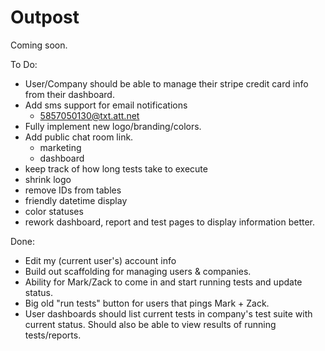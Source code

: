 Outpost
=======

Coming soon.

To Do:

- User/Company should be able to manage their stripe credit card info from their dashboard.
- Add sms support for email notifications
	- 5857050130@txt.att.net
- Fully implement new logo/branding/colors.
- Add public chat room link.
	- marketing
	- dashboard
- keep track of how long tests take to execute
- shrink logo
- remove IDs from tables
- friendly datetime display
- color statuses
- rework dashboard, report and test pages to display information better.



Done: 

- Edit my (current user's) account info
- Build out scaffolding for managing users &amp; companies.
- Ability for Mark/Zack to come in and start running tests and update status.
- Big old "run tests" button for users that pings Mark + Zack.
- User dashboards should list current tests in company's test suite with current status. Should also be able to view results of running tests/reports.
